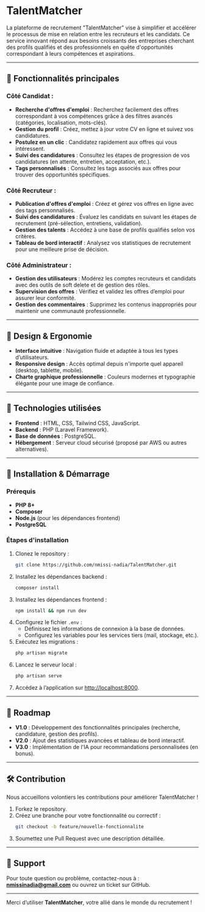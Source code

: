 


# TalentMatcher

La plateforme de recrutement "TalentMatcher" vise à simplifier et accélérer le processus de mise en relation entre les recruteurs et les candidats. Ce service innovant répond aux besoins croissants des entreprises cherchant des profils qualifiés et des professionnels en quête d'opportunités correspondant à leurs compétences et aspirations.

---

## 🌟 Fonctionnalités principales

### Côté Candidat :
- **Recherche d'offres d'emploi** : Recherchez facilement des offres correspondant à vos compétences grâce à des filtres avancés (catégories, localisation, mots-clés).
- **Gestion du profil** : Créez, mettez à jour votre CV en ligne et suivez vos candidatures.
- **Postulez en un clic** : Candidatez rapidement aux offres qui vous intéressent.
- **Suivi des candidatures** : Consultez les étapes de progression de vos candidatures (en attente, entretien, acceptation, etc.).
- **Tags personnalisés** : Consultez les tags associés aux offres pour trouver des opportunités spécifiques.

### Côté Recruteur :
- **Publication d'offres d'emploi** : Créez et gérez vos offres en ligne avec des tags personnalisés.
- **Suivi des candidatures** : Évaluez les candidats en suivant les étapes de recrutement (pré-sélection, entretiens, validation).
- **Gestion des talents** : Accédez à une base de profils qualifiés selon vos critères.
- **Tableau de bord interactif** : Analysez vos statistiques de recrutement pour une meilleure prise de décision.

### Côté Administrateur :
- **Gestion des utilisateurs** : Modérez les comptes recruteurs et candidats avec des outils de soft delete et de gestion des rôles.
- **Supervision des offres** : Vérifiez et validez les offres d’emploi pour assurer leur conformité.
- **Gestion des commentaires** : Supprimez les contenus inappropriés pour maintenir une communauté professionnelle.

---

## 🎨 Design & Ergonomie
- **Interface intuitive** : Navigation fluide et adaptée à tous les types d’utilisateurs.
- **Responsive design** : Accès optimal depuis n'importe quel appareil (desktop, tablette, mobile).
- **Charte graphique professionnelle** : Couleurs modernes et typographie élégante pour une image de confiance.

---

## 🔧 Technologies utilisées
- **Frontend** : HTML, CSS, Tailwind CSS, JavaScript.
- **Backend** : PHP (Laravel Framework).
- **Base de données** : PostgreSQL.
- **Hébergement** : Serveur cloud sécurisé (proposé par AWS ou autres alternatives).

---

## 🚀 Installation & Démarrage

### Prérequis
- **PHP 8+**
- **Composer**
- **Node.js** (pour les dépendances frontend)
- **PostgreSQL**

### Étapes d'installation
1. Clonez le repository :
   ```bash
   git clone https://github.com/nmissi-nadia/TalentMatcher.git
   ```
2. Installez les dépendances backend :
   ```bash
   composer install
   ```
3. Installez les dépendances frontend :
   ```bash
   npm install && npm run dev
   ```
4. Configurez le fichier `.env` :
   - Définissez les informations de connexion à la base de données.
   - Configurez les variables pour les services tiers (mail, stockage, etc.).
5. Exécutez les migrations :
   ```bash
   php artisan migrate
   ```
6. Lancez le serveur local :
   ```bash
   php artisan serve
   ```
7. Accédez à l’application sur [http://localhost:8000](http://localhost:8000).

---

## 📅 Roadmap
- **V1.0** : Développement des fonctionnalités principales (recherche, candidature, gestion des profils).
- **V2.0** : Ajout des statistiques avancées et tableau de bord interactif.
- **V3.0** : Implémentation de l'IA pour recommandations personnalisées (en bonus).

---

## 🛠️ Contribution
Nous accueillons volontiers les contributions pour améliorer TalentMatcher !
1. Forkez le repository.
2. Créez une branche pour votre fonctionnalité ou correctif :
   ```bash
   git checkout -b feature/nouvelle-fonctionnalite
   ```
3. Soumettez une Pull Request avec une description détaillée.

---

## 💬 Support
Pour toute question ou problème, contactez-nous à : **nmissinadia@gmail.com** ou ouvrez un ticket sur GitHub.


---

Merci d’utiliser **TalentMatcher**, votre allié dans le monde du recrutement !

